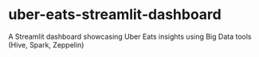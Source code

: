 # uber-eats-streamlit-dashboard
A Streamlit dashboard showcasing Uber Eats insights using Big Data tools (Hive, Spark, Zeppelin)
